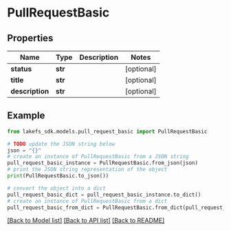 # PullRequestBasic


## Properties

Name | Type | Description | Notes
------------ | ------------- | ------------- | -------------
**status** | **str** |  | [optional] 
**title** | **str** |  | [optional] 
**description** | **str** |  | [optional] 

## Example

```python
from lakefs_sdk.models.pull_request_basic import PullRequestBasic

# TODO update the JSON string below
json = "{}"
# create an instance of PullRequestBasic from a JSON string
pull_request_basic_instance = PullRequestBasic.from_json(json)
# print the JSON string representation of the object
print(PullRequestBasic.to_json())

# convert the object into a dict
pull_request_basic_dict = pull_request_basic_instance.to_dict()
# create an instance of PullRequestBasic from a dict
pull_request_basic_from_dict = PullRequestBasic.from_dict(pull_request_basic_dict)
```
[[Back to Model list]](../README.md#documentation-for-models) [[Back to API list]](../README.md#documentation-for-api-endpoints) [[Back to README]](../README.md)


